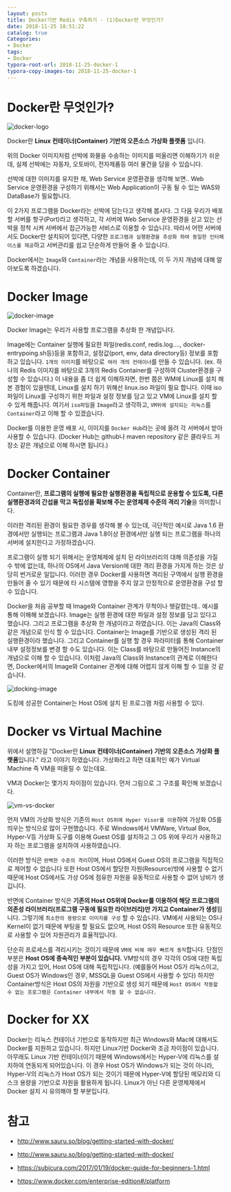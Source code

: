 ```yaml
---
layout: posts
title: Docker기반 Redis 구축하기 - (1)Docker란 무엇인가?
date: 2018-11-25 18:51:22
catalog: true
Categories:
- Docker
tags:
- Docker
typora-root-url: 2018-11-25-docker-1
typora-copy-images-to: 2018-11-25-docker-1
---
```




# Docker란 무엇인가?

![docker-logo](./docker-logo.png)

Docker란 **Linux 컨테이너(Container) 기반의 오픈소스 가상화 플랫폼** 입니다.

위의 Docker 이미지처럼 선박에 화물을 수송하는 이미지를 떠올리면 이해하기가 쉬운데, 실제 선박에는 자동차, 오토바이, 전자제품등 여러 물건을 담을 수 있습니다.

선박에 대한 이미지를 유지한 채, Web Service 운영환경을 생각해 보면..
Web Service 운영환경을 구성하기 위해서는 Web Application이 구동 될 수 있는 WAS와 DataBase가 필요합니다.

이 2가지 프로그램을 Docker라는 선박에 담는다고 생각해 봅시다.
그 다음 우리가 배포할 서버를 항구(Port)라고 생각하고, 
각 서버에 Web Service 운영환경을 싣고 있는 선박을 정착 시켜 서버에서 접근가능한 서비스로 이용할 수 있습니다. 따라서 어떤 서버에서도 Docker만 설치되어 있다면, 다양한 `프로그램과 실행환경을 추상화 하여 동일한 인터페이스를 제공`하고 서버관리를 쉽고 단순하게 만들어 줄 수 있습니다.

Docker에서는 `Image`와 `Container`라는 개념을 사용하는데, 이 두 가지 개념에 대해 알아보도록 하겠습니다.



# Docker Image

![docker-image](./docker-image.png)

Docker Image는 우리가 사용할 프로그램을 추상화 한 개념입니다.

Image에는 Container 실행에 필요한 파일(redis.conf, redis.log...., docker-entrypoing.sh등)등을 포함하고,
설정값(port, env, data directory등) 정보를 포함하고 있습니다.
`1개의 이미지`를 바탕으로` 여러 개의 컨테이너`를 만들 수 있습니다. 
(ex. 하나의 Redis 이미지를 바탕으로 3개의 Redis Container를 구성하여 Cluster환경을 구성할 수 있습니다.)
이 내용을 좀 더 쉽게 이해하자면, 한번 쯤은 WM에 Linux를 설치 해 본 경험이 있을텐데, Linux를 설치 하기 위해선 linux.iso 파일이 필요 합니다.
이때 iso파일이 Linux를 구성하기 위한 파일과 설정 정보를 담고 있고 VM에 Linux를 설치 할 수 있게 해줍니다.
여기서 `iso파일`을 `Image`라고 생각하고, `VM위에 설치되는 리눅스`를 `Container`라고 이해 할 수 있겠습니다.

Docker를 이용한 운영 배포 시, 이미지를 `Docker Hub`라는 곳에 올려 각 서버에서 받아 사용할 수 있습니다. 
(Docker Hub는 github나 maven repository 같은 클라우드 저장소 같은 개념으로 이해 하시면 됩니다.)



# Docker Container

Container란, **프로그램의 실행에 필요한 실행환경을 독립적으로 운용할 수 있도록, 다른 실행환경과의 간섭을 막고 독립성을 확보해 주는 운영체제 수준의 격리 기술**을 의미합니다.

이러한 격리된 환경이 필요한 경우를 생각해 볼 수 있는데, 극단적인 예시로 Java 1.6 환경에서만 실행되는 프로그램과 Java 1.8이상 환경에서만 실행 되는 프로그램을 하나의 서버에 설치한다고 가정하겠습니다.

프로그램이 실행 되기 위해서는 운영체제에 설치 된 라이브러리의 대해 의존성을 가질 수 밖에 없는데, 하나의 OS에서 Java Version에 대한 격리 환경을 가지게 하는 것은 상당히 번거로운 일입니다.
이러한 경우 Docker를 사용하면 격리된 구역에서 실행 환경을 만들어 줄 수 있기 때문에 타 시스템에 영향을 주지 않고 안정적으로 운영환경을 구성 할 수 있습니다.

Docker을 처음 공부할 때 Image와 Container 관계가 무척이나 헷갈렸는데.. 예시를 통해 이해해 보겠습니다.
Image는 실행 환경에 대한 파일과 설정 정보를 담고 있다고 했습니다. 그리고 프로그램을 추상화 한 개념이라고 하였습니다.
이는 Java의 Class와 같은 개념으로 인식 할 수 있습니다.
Container는 Image를 기반으로 생성된 격리 된 실행환경이라 했습니다. 그리고 Container를 실행 할 경우 파라미터를 통해 Container 내부 설정정보를 변경 할 수도 있습니다.
이는 Class를 바탕으로 만들어진 Instance의 개념으로 이해 할 수 있습니다.
이처럼 Java의 Class와 Instance의 관계로 이해한다면, Docker에서의 Image와 Container 관계에 대해 어렵지 않게 이해 할 수 있을 것 같습니다.

![docking-image](./docking-image.png)

도킹에 성공한 Container는 Host OS에 설치 된 프로그램 처럼 사용할 수 있다.



# Docker vs Virtual Machine

위에서 설명하길 "Docker란 **Linux 컨테이너(Container) 기반의 오픈소스 가상화 플랫폼**입니다." 라고 이야기 하였습니다.
가상화라고 하면 대표적인 예가 Virtual Machine 즉 VM을 떠올릴 수 있는데요.

VM과 Docker는 몇가지 차이점이 있습니다.
먼저 그림으로 그 구조를 확인해 보겠습니다.

![vm-vs-docker](./vm-vs-docker.png)

먼저 VM의 가상화 방식은 기존의 `Host OS위에 Hyper Visor를 이용`하여 가상화 OS를 띄우는 방식으로 많이 구현했습니다.
주로 Windows에서 VMWare, Virtual Box, Hyper-V등 가상화 도구를 이용해 Guest OS를 설치하고 그 OS 위에 우리가 사용하고자 하는 프로그램을 설치하여 사용하였습니다.

이러한 방식은 `완벽한 수준의 격리`이며, Host OS에서 Guest OS의 프로그램을 직접적으로 제어할 수 없습니다
또한 Host OS에서 할당한 자원(Resource)밖에 사용할 수 없기 때문에 Host OS에서도 가상 OS에 점유한 자원을 유동적으로 사용할 수 없어 낭비가 생깁니다.

반면에 Container 방식은 **기존의 Host OS위에 Docker를 이용하여 해당 프로그램의 의존성 라이브러리(프로그램 구동에 필요한 라이브러리)만 가지고 Container가 생성**됩니다. 그렇기에 `최소한의 용량으로 이미지를 구성` 할 수 있습니다.
VM에서 사용되는 OS나 Kernel이 없기 때문에 부팅을 할 필요도 없으며, Host OS의 Resource 또한 유동적으로 사용할 수 있어 자원관리가 효율적입니다.

단순히 프로세스를 격리시키는 것이기 때문에 `VM에 비해 매우 빠르게 동작`합니다.
단점인 부분은 **Host OS에 종속적인 부분이 있습니다.** 
VM방식의 경우 각각의 OS에 대한 독립성을 가지고 있어, Host OS에 대해 독립적입니다. (예를들어 Host OS가 리눅스이고, Guest OS가 Windows인 경우, MSSQL을 Guest OS에서 사용할 수 있다)
하지만 Container방식은 Host OS의 자원을 기반으로 생성 되기 때문에 `Host OS에서 작동할 수 없는 프로그램은 Container 내부에서 작동 할 수 없습니다.`



# Docker for XX

Docker는 리눅스 컨테이너 기반으로 동작하지만 최근 Windows와 Mac에 대해서도 Docker를 지원하고 있습니다.
하지만 Linux기반 Docker와 조금 차이점이 있습니다.
아무래도 Linux 기반 컨테이너이기 때문에 Windows에서는 Hyper-V에 리눅스를 설치하여 연동되게 되어있습니다.
이 경우 Host OS가 Windows가 되는 것이 아니라, Hyper-V의 리눅스가 Host OS가 되는 것이기 때문에 Hyper-V에 할당된 메모리와 디스크 용량을 기반으로 자원을 활용하게 됩니다.
Linux가 아닌 다른 운영체제에서 Docker 설치 시 유의해야 할 부분입니다.



# 참고

* <http://www.sauru.so/blog/getting-started-with-docker/>

* <http://www.sauru.so/blog/getting-started-with-docker/>     
* <https://subicura.com/2017/01/19/docker-guide-for-beginners-1.html>

* <https://www.docker.com/enterprise-edition#/platform>

